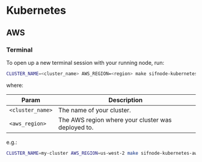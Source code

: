 # Kubernetes

## AWS

### Terminal

To open up a new terminal session with your running node, run:

```bash
CLUSTER_NAME=<cluster_name> AWS_REGION=<region> make sifnode-kubernetes-aws-shell
```

where:

|Param|Description|
|-----|----------|
|`<cluster_name>`|The name of your cluster.|
|`<aws_region>`|The AWS region where your cluster was deployed to.|

e.g.:

```bash
CLUSTER_NAME=my-cluster AWS_REGION=us-west-2 make sifnode-kubernetes-aws-shell
```
